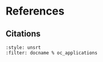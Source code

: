 <!-- @format -->

# References

## Citations

```{bibliography}
:style: unsrt
:filter: docname % oc_applications
```
